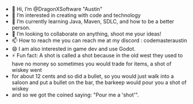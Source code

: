 - 👋 Hi, I’m @DragonXSoftware "Austin"
- 👀 I’m interested in creating with code and technology
- 🌱 I’m currently learning Java, Maven, SDLC, and how to be a better person.
- 💞️ I’m looking to collaborate on anything, shoot me your ideas!
- 📫 How to reach me you can reach me at my discord : codemasteraustin
- 😄 I am also interested in game dev and use Godot.
- ⚡ Fun fact: A shot is called a shot because in the old west they used to have no money so sometimes you would trade for items, a shot of wiskey went
- for about 12 cents and so did a bullet, so you would just walk into a saloon and put a bullet on the bar, the barkeep would pour you a shot of wiskey
- and so we got the coined saying: "Pour me a 'shot'".

<!---
DragonXSoftware/DragonXSoftware is a ✨ special ✨ repository because its `README.md` (this file) appears on your GitHub profile.
You can click the Preview link to take a look at your changes.
--->
